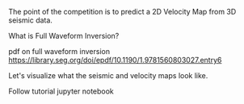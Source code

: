 The point of the competition is to predict a 2D Velocity Map from 3D seismic data.

What is Full Waveform Inversion?

pdf on full waveform inversion https://library.seg.org/doi/epdf/10.1190/1.9781560803027.entry6

Let's visualize what the seismic and velocity maps look like.

Follow tutorial jupyter notebook



